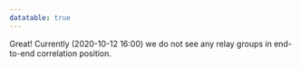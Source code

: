 ```yaml
---
datatable: true
---
```



Great! Currently (2020-10-12 16:00) we do not see any relay groups
in end-to-end correlation position.
